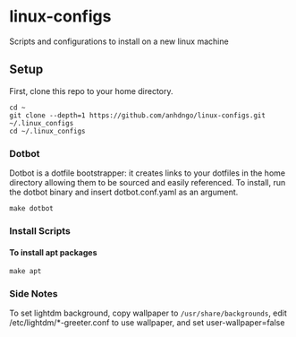 # linux-configs
Scripts and configurations to install on a new linux machine
## Setup
First, clone this repo to your home directory.
```
cd ~
git clone --depth=1 https://github.com/anhdngo/linux-configs.git ~/.linux_configs 
cd ~/.linux_configs
```

### Dotbot
Dotbot is a dotfile bootstrapper: it creates links to your dotfiles in the home directory allowing them to be sourced and easily referenced. To install, run the dotbot binary and insert dotbot.conf.yaml as an argument.
```
make dotbot
```

### Install Scripts
#### To install apt packages
```
make apt
```

### Side Notes
To set lightdm background, copy wallpaper to `/usr/share/backgrounds`, edit /etc/lightdm/\*-greeter.conf to use wallpaper, and set user-wallpaper=false

